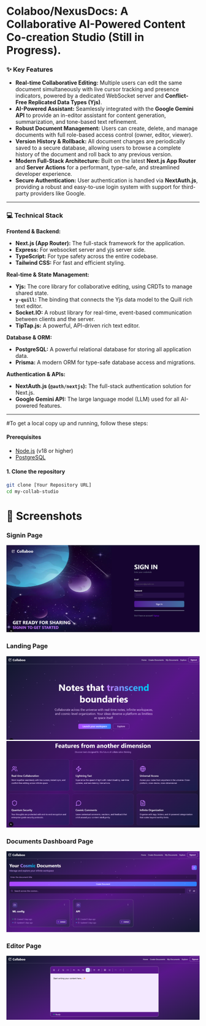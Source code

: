 # Colaboo/NexusDocs: A Collaborative AI-Powered Content Co-creation Studio (Still in Progress).


### ✨ Key Features

* **Real-time Collaborative Editing:** Multiple users can edit the same document simultaneously with live cursor tracking and presence indicators, powered by a dedicated WebSocket server and **Conflict-Free Replicated Data Types (Yjs)**.
* **AI-Powered Assistant:** Seamlessly integrated with the **Google Gemini API** to provide an in-editor assistant for content generation, summarization, and tone-based text refinement.
* **Robust Document Management:** Users can create, delete, and manage documents with full role-based access control (owner, editor, viewer).
* **Version History & Rollback:** All document changes are periodically saved to a secure database, allowing users to browse a complete history of the document and roll back to any previous version.
* **Modern Full-Stack Architecture:** Built on the latest **Next.js App Router** and **Server Actions** for a performant, type-safe, and streamlined developer experience.
* **Secure Authentication:** User authentication is handled via **NextAuth.js**, providing a robust and easy-to-use login system with support for third-party providers like Google.

---

### 💻 Technical Stack

**Frontend & Backend:**
* **Next.js (App Router):** The full-stack framework for the application.
* **Express:** For websocket server and yjs server side.
* **TypeScript:** For type safety across the entire codebase.
* **Tailwind CSS:** For fast and efficient styling.

**Real-time & State Management:**
* **Yjs:** The core library for collaborative editing, using CRDTs to manage shared state.
* **`y-quill`:** The binding that connects the Yjs data model to the Quill rich text editor.
* **Socket.IO:** A robust library for real-time, event-based communication between clients and the server.
* **TipTap.js:** A powerful, API-driven rich text editor.

**Database & ORM:**
* **PostgreSQL:** A powerful relational database for storing all application data.
* **Prisma:** A modern ORM for type-safe database access and migrations.

**Authentication & APIs:**
* **NextAuth.js (`@auth/nextjs`):** The full-stack authentication solution for Next.js.
* **Google Gemini API:** The large language model (LLM) used for all AI-powered features.

---



#To get a local copy up and running, follow these steps:

#### Prerequisites
* [Node.js](https://nodejs.org/) (v18 or higher)
* [PostgreSQL](https://www.postgresql.org/)

#### 1. Clone the repository
```bash
git clone [Your Repository URL]
cd my-collab-studio
```
# 📸 Screenshots

### Signin Page
![Signin Page](SC/Signin.png)

### Landing Page
![Landing Page](SC/Landing.png)
![Landing Page](SC/Landing2.png)

### Documents Dashboard Page
![Documents Dashboard Page](SC/DocumentDash.png)

### Editor Page
![Editor Page](SC/Editor.png)

